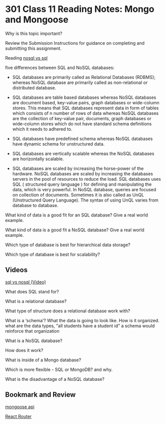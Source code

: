 # 301 Class 11 Reading Notes: Mongo and Mongoose
Why is this topic important?

Review the Submission Instructions for guidance on completing and submitting this assignment.

Reading
[nosql vs sql](https://www.thegeekstuff.com/2014/01/sql-vs-nosql-db/?utm_source=tuicool)

five differences between SQL and NoSQL databases:
- SQL databases are primarily called as Relational Databases (RDBMS); whereas NoSQL database are primarily called as non-relational or distributed database.

- SQL databases are table based databases whereas NoSQL databases are document based, key-value pairs, graph databases or wide-column stores. This means that SQL databases represent data in form of tables which consists of n number of rows of data whereas NoSQL databases are the collection of key-value pair, documents, graph databases or wide-column stores which do not have standard schema definitions which it needs to adhered to.

- SQL databases have predefined schema whereas NoSQL databases have dynamic schema for unstructured data.

- SQL databases are vertically scalable whereas the NoSQL databases are horizontally scalable.

- SQL databases are scaled by increasing the horse-power of the hardware. NoSQL databases are scaled by increasing the databases servers in the pool of resources to reduce the load.
SQL databases uses SQL ( structured query language ) for defining and manipulating the data, which is very powerful. In NoSQL database, queries are focused on collection of documents. Sometimes it is also called as UnQL (Unstructured Query Language). The syntax of using UnQL varies from database to database.
 	 
What kind of data is a good fit for an SQL database?
Give a real world example.


What kind of data is a good fit a NoSQL database?
Give a real world example.


Which type of database is best for hierarchical data storage?


Which type of database is best for scalability?


## Videos
[sql vs nosql (Video)](https://www.youtube.com/watch?v=ZS_kXvOeQ5Y)

What does SQL stand for?


What is a relational database?


What type of structure does a relational database work with?


What is a ‘schema’?
What the data is going to look like. How is it organized. what are the data types, "all students have a student id" a schema would reinforce that organization

What is a NoSQL database?


How does it work?


What is inside of a Mongo database?


Which is more flexible - SQL or MongoDB? and why.


What is the disadvantage of a NoSQL database?


## Bookmark and Review

[mongoose api](https://mongoosejs.com/docs/api.html#Model)

[React Router](https://reactrouter.com/web/api/BrowserRouter)
